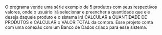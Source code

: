 O programa vende uma série exemplo de 5 produtos com seus respectivos valores, onde o usuário irá selecionar e preencher a quantidade que ele deseja daquele produto e o sistema irá CALCULAR a QUANTIDADE DE PRODUTOS e CALCULAR o VALOR TOTAL da compra. Esse projeto conta com uma conexão com um Banco de Dados criado para esse sistema. 
